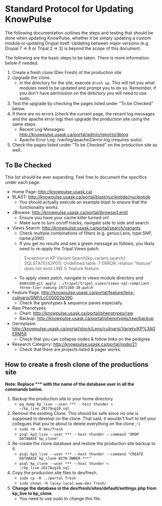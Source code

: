 # Standard Protocol for Updating KnowPulse
The following documentation outlines the steps and testing that should be done when updating KnowPulse, whether it be simply updating a custom module or updating Drupal itself. Updating between major versions (e.g. Drupal 7 => 8 or Tripal 2 => 3) is beyond the scope of this document.

The following are the basic steps to be taken. There is more information below if needed.
1. Create a fresh clone (Dev Fresh) of the production site
2. Upgrade the clone.
     - In the directory for the site, execute `drush up`. This will tell you what modules need to be updated and prompt you to do so. Remember, if you don't have permission on the directory you will need to use sudo.
3. Test the upgrade by checking the pages listed under "To be Checked" below.
4. If there are no errors (check the current page, the recent log messages and the apache error log) then upgrade the production site using the same steps.
     - Recent Log Messages: http://knowpulse.usask.ca/portal/admin/reports/dblog
     - Apache Error Log: /var/log/apache2/error.log (requires sudo).
5. Check the pages listed under "To be Checked" on the production site as well.

## To Be Checked
This list should be ever expanding. Feel free to document the specifics under each page.
- Home Page: http://knowpulse.usask.ca/
- BLAST: http://knowpulse.usask.ca/portal/blast/nucleotide/nucleotide
   - You should actually execute an example blast to ensure that the functionality works.
- JBrowse: http://knowpulse.usask.ca/portal/jbrowse/Lentil
   - Ensure you have your cache killer turned on!
   - Make sure to turn on/off tracks, navigate side to side and search.
- Views Search: http://knowpulse.usask.ca/portal/search/variants
   - Check multiple combinations of filters (e.g. genus:Lens, type:SNP, name:p390).
   - If you get no results and see a green message as follows, you likely need to re-apply the Tripal Views patch.
   > Exception in KP Variant Search[kp_variant_search]: SQLSTATE[42P01]: Undefined table: 7 ERROR:  relation &quot;feature&quot; does not exist
   > LINE 5: feature feature 
   - To apply views patch, navigate to views module directory and execute `git apply ../tripal/tripal_views/views-sql-compliant-three-tier-naming-1971160-30.patch`
- Feature Page: http://knowpulse.usask.ca/portal/feature/lens-culinaris/SNP/LcC00002p390
   - Check the genotypes & sequence panes especially.
- Raw Phenotypes 
   - Chart: http://knowpulse.usask.ca/portal/phenotypes/raw
   - Backup: http://knowpulse.usask.ca/portal/phenotypes/raw/backup
- Germplasm: http://knowpulse.usask.ca/portal/stock/Lens/culinaris/Variety/KP%3AGERM58
   - Check that you can collapse nodes & follow links on the pedigree
- Research Category: http://knowpulse.usask.ca/portal/node/21
   - Check that there are projects listed & pager works.

## How to create a fresh clone of the productions site
**Note: Replace *** with the name of the database user in all the commands below.**
1. Backup the production site to your home directory
     - `pg_dump kp_live --user *** --host thunder > ~/kp_live.2017Aug18.sql`
2. Remove the existing Clone. This should be safe since no one is supposed to develop on the clone. That said, it wouldn't hurt to tell your collegues that you're about to delete everything on the clone ;-)
     - `sudo rm -R dev/fresh`
     - `psql kp3_live --user *** --host thunder --command "DROP DATABASE kp_clone"`
3. Re-create the clone database and restore the production site backup to it.
     - `psql kp3_live --user *** --host thunder --command "CREATE DATABASE kp_clone WITH OWNER ***"`
     - `psql kp_clone --user *** --host thunder < ~/kp_live.2017Aug18.sql`
4. Copy the production site files to dev/fresh.
     - `sudo cp -R ../portal fresh`
     - `sudo chown -R lacey-local:www-dev fresh/`
5. **Change the database in the dev/fresh/sites/default/settings.php from kp_live to kp_clone**. 
     - You need to use sudo to change this file.
